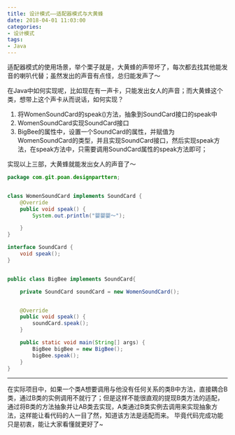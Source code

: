```yaml
---
title: 设计模式——适配器模式与大黄蜂
date: 2018-04-01 11:03:00
categories:
- 设计模式
tags:
- Java
---  
```


适配器模式的使用场景，举个栗子就是，大黄蜂的声带坏了，每次都去找其他能发音的喇叭代替；虽然发出的声音有点怪，总归能发声了～  

在Java中如何实现呢，比如现在有一声卡，只能发出女人的声音；而大黄蜂这个类，想带上这个声卡从而说话，如何实现？  
1. 将WomenSoundCard的speak()方法，抽象到SoundCard接口的speak中  
2. WomenSoundCard实现SoundCard接口  
3. BigBee的属性中，设置一个SoundCard的属性，并赋值为WomenSoundCard的类型，并且实现SoundCard接口，然后实现speak方法，在speak方法中，只需要调用SoundCard属性的speak方法即可；  

实现以上三部，大黄蜂就能发出女人的声音了～  

```java
package com.git.poan.designparttern;


class WomenSoundCard implements SoundCard {
    @Override
    public void speak() {
        System.out.println("婴婴婴～");

    }
}

interface SoundCard {
    void speak();
}


public class BigBee implements SoundCard{

    private SoundCard soundCard = new WomenSoundCard();


    @Override
    public void speak() {
        soundCard.speak();
    }

    public static void main(String[] args) {
        BigBee bigBee = new BigBee();
        bigBee.speak();
    }
}

```  

---
在实际项目中，如果一个类A想要调用与他没有任何关系的类B中方法，直接耦合B类，通过B类的实例调用不就行了；但是这样不能很直观的提现B类方法的适配，通过将B类的方法抽象并让AB类去实现，A类通过B类实例去调用来实现抽象方法，这样能让看代码的人一目了然，知道该方法是适配而来。 毕竟代码完成功能只是初衷，能让大家看懂就更好了~